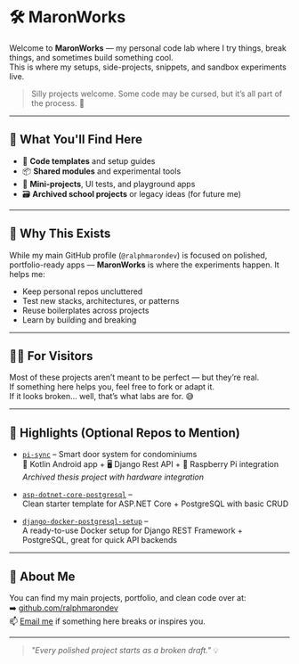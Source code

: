 # 🛠️ MaronWorks

Welcome to **MaronWorks** — my personal code lab where I try things, break things, and sometimes build something cool.  
This is where my setups, side-projects, snippets, and sandbox experiments live.

> Silly projects welcome. Some code may be cursed, but it’s all part of the process. 🧪

---

## 📂 What You'll Find Here

- 🔧 **Code templates** and setup guides  
- 📦 **Shared modules** and experimental tools  
- 🧪 **Mini-projects**, UI tests, and playground apps  
- 🗃️ **Archived school projects** or legacy ideas (for future me)

---

## 🚀 Why This Exists

While my main GitHub profile (`@ralphmarondev`) is focused on polished, portfolio-ready apps — **MaronWorks** is where the experiments happen. It helps me:

- Keep personal repos uncluttered
- Test new stacks, architectures, or patterns
- Reuse boilerplates across projects
- Learn by building and breaking

---

## 🙋‍♂️ For Visitors

Most of these projects aren’t meant to be perfect — but they’re real.  
If something here helps you, feel free to fork or adapt it.  
If it looks broken… well, that’s what labs are for. 😅

---

## 🧠 Highlights (Optional Repos to Mention)

- [`pi-sync`](https://github.com/MaronWorks/pi-sync) – Smart door system for condominiums  
  📱 Kotlin Android app + 🖥 Django Rest API + 🍓 Raspberry Pi integration  
  _Archived thesis project with hardware integration_

- [`asp-dotnet-core-postgresql`](https://github.com/MaronWorks/asp-dotnet-core-postgresql) –  
  Clean starter template for ASP.NET Core + PostgreSQL with basic CRUD

- [`django-docker-postgresql-setup`](https://github.com/MaronWorks/django-docker-postgresql-setup) –  
  A ready-to-use Docker setup for Django REST Framework + PostgreSQL, great for quick API backends

---

## 🐾 About Me

You can find my main projects, portfolio, and clean code over at:  
➡️ [github.com/ralphmarondev](https://github.com/ralphmarondev)  
📫 [Email me](mailto:edaralphmaron@gmail.com) if something here breaks or inspires you.

---

> _"Every polished project starts as a broken draft."_ 💡
